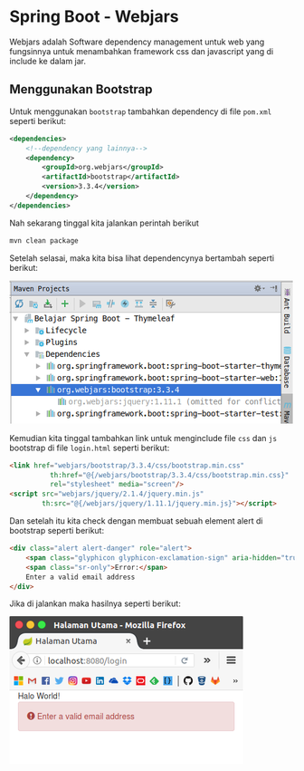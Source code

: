 # Spring Boot - Webjars

Webjars adalah Software dependency management untuk web yang fungsinnya 
untuk menambahkan framework css dan javascript yang di include ke dalam jar.

## Menggunakan Bootstrap

Untuk menggunakan `bootstrap` tambahkan dependency di file `pom.xml` seperti berikut:

```xml
<dependencies>
    <!--dependency yang lainnya-->
    <dependency>
        <groupId>org.webjars</groupId>
        <artifactId>bootstrap</artifactId>
        <version>3.3.4</version>
    </dependency>
</dependencies>
```

Nah sekarang tinggal kita jalankan perintah berikut

```bash 
mvn clean package
```

Setelah selasai, maka kita bisa lihat dependencynya bertambah seperti berikut:

![webjars-bootstrap](docs/imgs/webjars-bootstrap.png)

Kemudian kita tinggal tambahkan link untuk menginclude file `css` dan `js` bootstrap di file `login.html` seperti berikut:

```html
<link href="webjars/bootstrap/3.3.4/css/bootstrap.min.css"
          th:href="@{/webjars/bootstrap/3.3.4/css/bootstrap.min.css}"
          rel="stylesheet" media="screen"/>
<script src="webjars/jquery/2.1.4/jquery.min.js"
        th:src="@{/webjars/jquery/1.11.1/jquery.min.js}"></script>
```

Dan setelah itu kita check dengan membuat sebuah element alert di bootstrap seperti berikut:

```html
<div class="alert alert-danger" role="alert">
    <span class="glyphicon glyphicon-exclamation-sign" aria-hidden="true"></span>
    <span class="sr-only">Error:</span>
    Enter a valid email address
</div>
```

Jika di jalankan maka hasilnya seperti berikut:

![enable-bootstrap](docs/imgs/enabled-bootstrap.png)